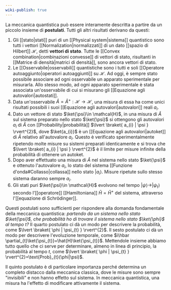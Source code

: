 ```yaml
---
wiki-publish: true
---
```

La meccanica quantistica può essere interamente descritta a partire da un piccolo insieme di **postulati**. Tutti gli altri risultati derivano da questi:
1. Gli [[stato|stati]] puri di un [[Physical system|sistema]] quantistico sono tutti i vettori [[Normalization|normalizzati]] di un dato [[spazio di Hilbert]] $\mathcal{H}$, detti **vettori di stato**. Tutte le [[Convex combination|combinazioni convesse]] di vettori di stato, risultanti in [[Matrice di densità|matrici di densità]], sono ancora vettori di stato.
2. Le [[Osservabile|osservabili]] quantistiche sono i tutti e soli [[Operatore autoaggiunto|operatori autoaggiunti]] su $\mathcal{H}$. Ad oggi, è sempre stato possibile associare ad ogni osservabile un apparato sperimentale per misurarla. Allo stesso modo, ad ogni apparato sperimentale è stata associata un'osservabile di cui si misurano gli [[Equazione agli autovalori|autostati]].
3. Data un'osservabile $\hat{A}=\hat{A}^{+}:\mathcal{H}\to \mathcal{H}$, una misura di essa ha come unici risultati possibili i suoi [[Equazione agli autovalori|autovalori]] reali $a_{i}$.
4. Dato un vettore di stato $\ket{\psi}\in \mathcal{H}$, in una misura di $\hat{A}$ sul sistema preparato nello stato $\ket{\psi}$ si ottengono gli autovalori $a_{i}$ di $\hat{A}$ con [[Probability|probabilità]] $\lvert \braket{ a_{i} | \psi } \rvert^{2}$, dove $\ket{a_{i}}$ è un [[Equazione agli autovalori|autoket]] di $\hat{A}$ relativo all'autovalore $a_{i}$. Questo è verificato sperimentalmente ripetendo molte misure su sistemi preparati identicamente e si trova che $\lvert \braket{ a_{i} | \psi } \rvert^{2}$ è il limite per misure infinite della probabilità di ottenere un autoket.
5. Dopo aver effettuato una misura di $\hat{A}$ nel sistema nello stato $\ket{\psi}$  e ottenuto l'autovalore $a_{i}$, lo stato del sistema [[Funzione d'onda#Collasso|collassa]] nello stato $|a_{i}\rangle$. Misure ripetute sullo stesso sistema daranno sempre $a_{i}$.
6. Gli stati puri $\ket{\psi}\in \mathcal{H}$ evolvono nel tempo $|\psi\rangle \rightarrow |\psi_{t}\rangle$ secondo l'[[operatore]] [[Hamiltoniana]] $\hat{H}=\hat{H}^{+}$ del sistema, attraverso l'[[equazione di Schrödinger]].

Questi postulati sono sufficienti per rispondere alla domanda fondamentale della meccanica quantistica: *partendo da un sistema nello stato $\ket{\psi}$, che probabilità ho di trovare il sistema nello stato $\ket{\phi}$ al tempo $t$?* Il quarto postulato ci dà un modo per descrivere la probabilità, come $\lvert \braket{ \phi | \psi_{t} } \rvert^{2}$. Il sesto postulato ci dà un modo per descrivere l'evoluzione temporale, come $i\hbar \partial_{t}\ket{\psi_{t}}=\hat{H}\ket{\psi_{t}}$. Mettendole insieme abbiamo tutto quello che ci serve per determinare, almeno in linea di principio, la probabilità al tempo $t$, come $\lvert \braket{ \phi | \psi_{t} } \rvert^{2}=\text{Prob}_{t}(\phi|\psi)$.

Il quinto postulato è di particolare importanza perché determina un completo distacco dalla meccanica classica, dove le misure sono sempre "invisibili" e non hanno effetto sul sistema. In meccanica quantistica, una misura ha l'effetto di modificare attivamente il sistema.